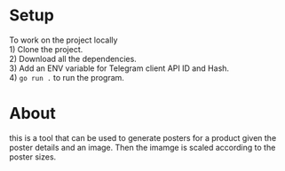 # Setup

  To work on the project locally<br>
    1) Clone the project.<br>
    2) Download all the dependencies.<br>
    3) Add an ENV variable for Telegram client API ID and Hash.<br>
    4) `go run .` to run the program.<br>

# About
this is a tool that can be used to generate posters for a product given the poster details and an image. Then the imamge is scaled according to the poster sizes.
